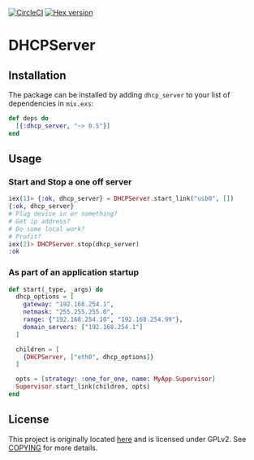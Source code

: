 [![CircleCI](https://circleci.com/gh/FarmBot-Labs/dhcp_server.svg?style=svg)](https://circleci.com/gh/FarmBot-Labs/dhcp_server)
[![Hex version](https://img.shields.io/hexpm/v/dhcp_server.svg "Hex version")](https://hex.pm/packages/dhcp_server)
# DHCPServer

## Installation

The package can be installed by adding `dhcp_server` to your list of dependencies in `mix.exs`:

```elixir
def deps do
  [{:dhcp_server, "~> 0.5"}]
end
```

## Usage

### Start and Stop a  one off server
```elixir
iex(1)> {:ok, dhcp_server} = DHCPServer.start_link("usb0", [])
{:ok, dhcp_server}
# Plug device in or something?
# Get ip address?
# Do some local work?
# Profit?
iex(2)> DHCPServer.stop(dhcp_server)
:ok
```

### As part of an application startup
```elixir
def start(_type, _args) do
  dhcp_options = [
    gateway: "192.168.254.1",
    netmask: "255.255.255.0",
    range: {"192.168.254.10", "192.168.254.99"},
    domain_servers: ["192.168.254.1"]
  ]

  children = [
    {DHCPServer, ["eth0", dhcp_options]}
  ]

  opts = [strategy: :one_for_one, name: MyApp.Supervisor]
  Supervisor.start_link(children, opts)
end
```

## License
This project is originally located [here](https://github.com/tonyrog/dhcp) and
is licensed under GPLv2. See [COPYING](COPYING) for more details.
